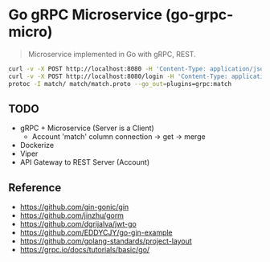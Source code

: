 # Go gRPC Microservice (go-grpc-micro)

> Microservice implemented in Go with gRPC, REST.

```sh
curl -v -X POST http://localhost:8080 -H 'Content-Type: application/json' -d '{ "email": "TestEmail", "name": "TestName", "password": "abc" }'
curl -v -X POST http://localhost:8080/login -H 'Content-Type: application/json' -d '{ "email": "TestEmail", "password": "abc" }'
protoc -I match/ match/match.proto --go_out=plugins=grpc:match
```

## TODO
- gRPC + Microservice (Server is a Client)
  - Account 'match' column connection -> get -> merge
- Dockerize
- Viper
- API Gateway to REST Server (Account)

## Reference
- https://github.com/gin-gonic/gin
- https://github.com/jinzhu/gorm
- https://github.com/dgrijalva/jwt-go
- https://github.com/EDDYCJY/go-gin-example
- https://github.com/golang-standards/project-layout
- https://grpc.io/docs/tutorials/basic/go/
